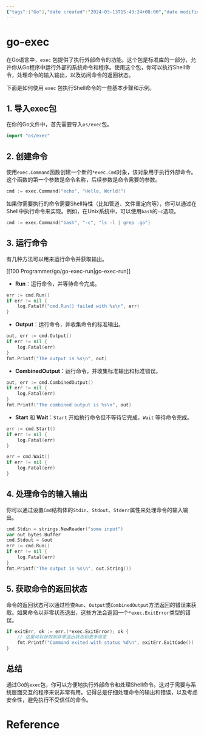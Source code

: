 ```yaml
---
{"tags":["Go"],"date created":"2024-03-13T15:43:24+08:00","date modified":"2024-03-13T15:53:18+08:00","view-date":"2024-03-13","view-count":1,"dg-publish":true,"aliases":[],"permalink":"/100 Programmer/go/go-exec/","dgPassFrontmatter":true,"noteIcon":"2","created":"2024-03-13T15:43:24+08:00","updated":"2024-03-13T15:53:18+08:00"}
---
```



# go-exec

在Go语言中，`exec` 包提供了执行外部命令的功能。这个包是标准库的一部分，允许你从Go程序中运行外部的系统命令和程序。使用这个包，你可以执行Shell命令，处理命令的输入输出，以及访问命令的返回状态。

下面是如何使用 `exec` 包执行Shell命令的一些基本步骤和示例。

## 1. 导入exec包

在你的Go文件中，首先需要导入`os/exec`包。

```go
import "os/exec"
```

## 2. 创建命令

使用`exec.Command`函数创建一个新的`*exec.Cmd`对象，该对象用于执行外部命令。这个函数的第一个参数是命令名称，后续参数是命令需要的参数。

```go
cmd := exec.Command("echo", "Hello, World!")
```

如果你需要执行的命令需要Shell特性（比如管道、文件重定向等），你可以通过在Shell中执行命令来实现。例如，在Unix系统中，可以使用`bash`的`-c`选项。

```go
cmd := exec.Command("bash", "-c", "ls -l | grep .go")
```

## 3. 运行命令

有几种方法可以用来运行命令并获取输出。

[[100 Programmer/go/go-exec-run\|go-exec-run]]

- **Run**：运行命令，并等待命令完成。

```go
err := cmd.Run()
if err != nil {
    log.Fatalf("cmd.Run() failed with %s\n", err)
}
```

- **Output**：运行命令，并收集命令的标准输出。

```go
out, err := cmd.Output()
if err != nil {
    log.Fatal(err)
}
fmt.Printf("The output is %s\n", out)
```

- **CombinedOutput**：运行命令，并收集标准输出和标准错误。

```go
out, err := cmd.CombinedOutput()
if err != nil {
    log.Fatal(err)
}
fmt.Printf("The combined output is %s\n", out)
```

- **Start** 和 **Wait**：`Start` 开始执行命令但不等待它完成，`Wait` 等待命令完成。

```go
err := cmd.Start()
if err != nil {
    log.Fatal(err)
}

err = cmd.Wait()
if err != nil {
    log.Fatal(err)
}
```

## 4. 处理命令的输入输出

你可以通过设置`Cmd`结构体的`Stdin`、`Stdout`、`Stderr`属性来处理命令的输入输出。

```go
cmd.Stdin = strings.NewReader("some input")
var out bytes.Buffer
cmd.Stdout = &out
err := cmd.Run()
if err != nil {
    log.Fatal(err)
}
fmt.Printf("The output is %s\n", out.String())
```

## 5. 获取命令的返回状态

命令的返回状态可以通过检查`Run`、`Output`或`CombinedOutput`方法返回的错误来获取。如果命令以非零状态退出，这些方法会返回一个`*exec.ExitError`类型的错误。

```go
if exitErr, ok := err.(*exec.ExitError); ok {
    // 这里可以获取到非零退出状态和更多信息
    fmt.Printf("Command exited with status %d\n", exitErr.ExitCode())
}
```

## 总结

通过Go的`exec`包，你可以方便地执行外部命令和处理Shell命令。这对于需要与系统层面交互的程序来说非常有用。记得总是仔细处理命令的输出和错误，以及考虑安全性，避免执行不受信任的命令。

# Reference

